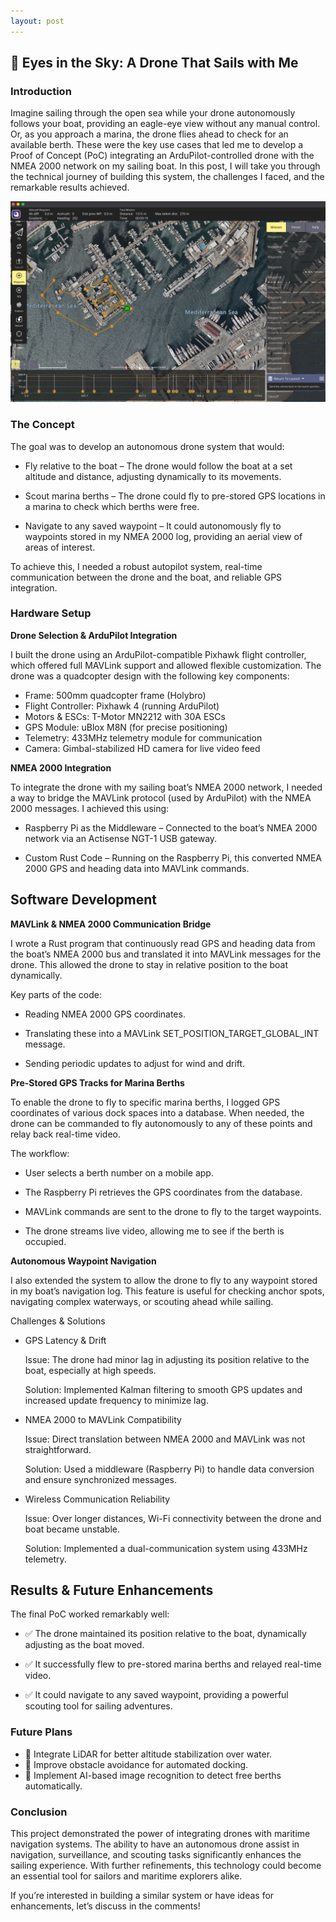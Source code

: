 ```yaml
---
layout: post
---
```


## 🚀 Eyes in the Sky: A Drone That Sails with Me

### Introduction

Imagine sailing through the open sea while your drone autonomously follows your boat, providing an eagle-eye view without any manual control. Or, as you approach a marina, the drone flies ahead to check for an available berth. These were the key use cases that led me to develop a Proof of Concept (PoC) integrating an ArduPilot-controlled drone with the NMEA 2000 network on my sailing boat. In this post, I will take you through the technical journey of building this system, the challenges I faced, and the remarkable results achieved.

![Waypoints](/images/ardupilot-waypoints.png)

### The Concept

The goal was to develop an autonomous drone system that would:

- Fly relative to the boat – The drone would follow the boat at a set altitude and distance, adjusting dynamically to its movements.

- Scout marina berths – The drone could fly to pre-stored GPS locations in a marina to check which berths were free.

- Navigate to any saved waypoint – It could autonomously fly to waypoints stored in my NMEA 2000 log, providing an aerial view of areas of interest.

To achieve this, I needed a robust autopilot system, real-time communication between the drone and the boat, and reliable GPS integration.

### Hardware Setup

**Drone Selection & ArduPilot Integration**

I built the drone using an ArduPilot-compatible Pixhawk flight controller, which offered full MAVLink support and allowed flexible customization. The drone was a quadcopter design with the following key components:

- Frame: 500mm quadcopter frame (Holybro)
- Flight Controller: Pixhawk 4 (running ArduPilot)
- Motors & ESCs: T-Motor MN2212 with 30A ESCs
- GPS Module: uBlox M8N (for precise positioning)
- Telemetry: 433MHz telemetry module for communication
- Camera: Gimbal-stabilized HD camera for live video feed

**NMEA 2000 Integration**

To integrate the drone with my sailing boat’s NMEA 2000 network, I needed a way to bridge the MAVLink protocol (used by ArduPilot) with the NMEA 2000 messages. I achieved this using:

- Raspberry Pi as the Middleware – Connected to the boat’s NMEA 2000 network via an Actisense NGT-1 USB gateway.

- Custom Rust Code – Running on the Raspberry Pi, this converted NMEA 2000 GPS and heading data into MAVLink commands.

## Software Development

**MAVLink & NMEA 2000 Communication Bridge**

I wrote a Rust program that continuously read GPS and heading data from the boat’s NMEA 2000 bus and translated it into MAVLink messages for the drone. This allowed the drone to stay in relative position to the boat dynamically.

Key parts of the code:

- Reading NMEA 2000 GPS coordinates.

- Translating these into a MAVLink SET_POSITION_TARGET_GLOBAL_INT message.

- Sending periodic updates to adjust for wind and drift.

**Pre-Stored GPS Tracks for Marina Berths**

To enable the drone to fly to specific marina berths, I logged GPS coordinates of various dock spaces into a database. When needed, the drone can be commanded to fly autonomously to any of these points and relay back real-time video.

The workflow:

- User selects a berth number on a mobile app.

- The Raspberry Pi retrieves the GPS coordinates from the database.

- MAVLink commands are sent to the drone to fly to the target waypoints.

- The drone streams live video, allowing me to see if the berth is occupied.

**Autonomous Waypoint Navigation**

I also extended the system to allow the drone to fly to any waypoint stored in my boat’s navigation log. This feature is useful for checking anchor spots, navigating complex waterways, or scouting ahead while sailing.

Challenges & Solutions

- GPS Latency & Drift
    
    Issue: The drone had minor lag in adjusting its position relative to the boat, especially at high speeds.

    Solution: Implemented Kalman filtering to smooth GPS updates and increased update frequency to minimize lag.

- NMEA 2000 to MAVLink Compatibility

    Issue: Direct translation between NMEA 2000 and MAVLink was not straightforward.

    Solution: Used a middleware (Raspberry Pi) to handle data conversion and ensure synchronized messages.

- Wireless Communication Reliability

    Issue: Over longer distances, Wi-Fi connectivity between the drone and boat became unstable.

    Solution: Implemented a dual-communication system using 433MHz telemetry.

## Results & Future Enhancements

The final PoC worked remarkably well:

- ✅ The drone maintained its position relative to the boat, dynamically adjusting as the boat moved.

- ✅ It successfully flew to pre-stored marina berths and relayed real-time video.

- ✅ It could navigate to any saved waypoint, providing a powerful scouting tool for sailing adventures.

### Future Plans

- 🚀 Integrate LiDAR for better altitude stabilization over water.
- 🚀 Improve obstacle avoidance for automated docking.
- 🚀 Implement AI-based image recognition to detect free berths automatically.

### Conclusion

This project demonstrated the power of integrating drones with maritime navigation systems. The ability to have an autonomous drone assist in navigation, surveillance, and scouting tasks significantly enhances the sailing experience. With further refinements, this technology could become an essential tool for sailors and maritime explorers alike.

If you’re interested in building a similar system or have ideas for enhancements, let’s discuss in the comments!

